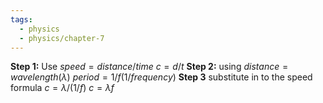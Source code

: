 ```yaml
---
tags:
  - physics
  - physics/chapter-7
---
```


**Step 1:**
Use $speed = distance/time$
$c = d/t$
**Step 2:**
using
$distance = wavelength  (\lambda)$
$period = 1/f (1/frequency)$
**Step 3**
substitute in to the speed formula
$c = \lambda/(1/f)$
$c=\lambda f$

